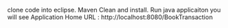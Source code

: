 clone code into eclipse. Maven Clean and install. 
Run java applicaiton you will see Application Home URL : http://localhost:8080/BookTransaction
